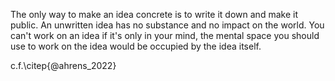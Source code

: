 The only way to make an idea concrete is to write it down and make it public. 
An unwritten idea has no substance and no impact on the world.
You can't work on an idea if it's only in your mind, the mental space you should use to work on the idea would be occupied by the idea itself.

c.f.\citep{@ahrens_2022} 
